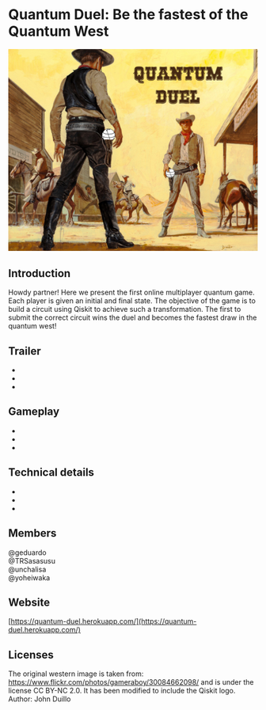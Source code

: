 # Quantum Duel: Be the fastest of the Quantum West

![alt text](https://github.com/geduardo/Quantum-Duel--QISKITCAMPASIA/blob/master/quantum_duel.jpg)

## Introduction

Howdy partner! Here we present the first online multiplayer quantum game. Each player is given an initial and final state. The objective of the game is to build a circuit using Qiskit to achieve such a transformation. The first to submit the correct circuit wins the duel and becomes the fastest draw in the quantum west!

## Trailer

-
-
-

## Gameplay

-
-
-

## Technical details

-
-
-

## Members
@geduardo  
@TRSasasusu  
@unchalisa  
@yoheiwaka

## Website

[https://quantum-duel.herokuapp.com/](https://quantum-duel.herokuapp.com/)

## Licenses 
The original western image is taken from: https://www.flickr.com/photos/gameraboy/30084662098/ and is under the license CC BY-NC 2.0. It
has been modified to include the Qiskit logo.
Author: John Duillo

